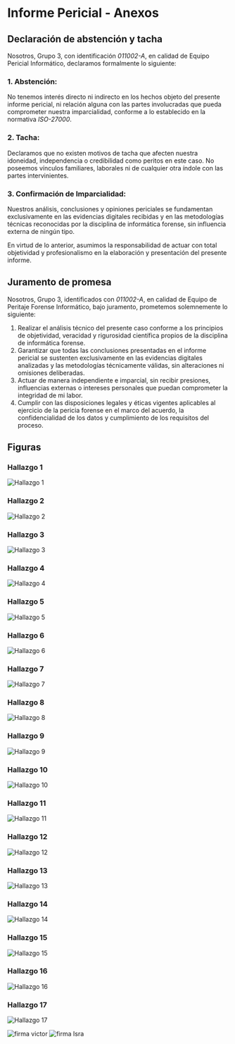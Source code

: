 # Informe Pericial - Anexos

## Declaración de abstención y tacha

Nosotros, Grupo 3, con identificación _011002-A_, en calidad de Equipo Pericial Informático, declaramos formalmente lo siguiente:

### 1. Abstención:
No tenemos interés directo ni indirecto en los hechos objeto del presente informe pericial, ni relación alguna con las partes involucradas que pueda comprometer nuestra imparcialidad, conforme a lo establecido en la normativa _ISO-27000_.

### 2. Tacha:
Declaramos que no existen motivos de tacha que afecten nuestra idoneidad, independencia o credibilidad como peritos en este caso. No poseemos vínculos familiares, laborales ni de cualquier otra índole con las partes intervinientes.

### 3. Confirmación de Imparcialidad:
Nuestros análisis, conclusiones y opiniones periciales se fundamentan exclusivamente en las evidencias digitales recibidas y en las metodologías técnicas reconocidas por la disciplina de informática forense, sin influencia externa de ningún tipo.

En virtud de lo anterior, asumimos la responsabilidad de actuar con total objetividad y profesionalismo en la elaboración y presentación del presente informe.

## Juramento de promesa

Nosotros, Grupo 3, identificados con _011002-A_, en calidad de Equipo de Peritaje Forense Informático, bajo juramento, prometemos solemnemente lo siguiente:

1. Realizar el análisis técnico del presente caso conforme a los principios de objetividad, veracidad y rigurosidad científica propios de la disciplina de informática forense.
2. Garantizar que todas las conclusiones presentadas en el informe pericial se sustenten exclusivamente en las evidencias digitales analizadas y las metodologías técnicamente válidas, sin alteraciones ni omisiones deliberadas.
3. Actuar de manera independiente e imparcial, sin recibir presiones, influencias externas o intereses personales que puedan comprometer la integridad de mi labor.
4. Cumplir con las disposiciones legales y éticas vigentes aplicables al ejercicio de la pericia forense en el marco del acuerdo, la confidencialidad de los datos y cumplimiento de los requisitos del proceso.

## Figuras

### Hallazgo 1
![Hallazgo 1](img/image.png)

### Hallazgo 2
![Hallazgo 2](img/image%20copy.png)

### Hallazgo 3
![Hallazgo 3](img/image%20copy%202.png)

### Hallazgo 4
![Hallazgo 4](img/image%20copy%203.png)

### Hallazgo 5
![Hallazgo 5](img/image%20copy%204.png)

### Hallazgo 6
![Hallazgo 6](img/image%20copy%205.png)

### Hallazgo 7
![Hallazgo 7](img/image%20copy%206.png)

### Hallazgo 8
![Hallazgo 8](img/image%20copy%207.png)

### Hallazgo 9
![Hallazgo 9](img/image%20copy%208.png)

### Hallazgo 10
![Hallazgo 10](img/image%20copy%209.png)

### Hallazgo 11
![Hallazgo 11](img/image%20copy%2010.png)

### Hallazgo 12
![Hallazgo 12](img/image%20copy%2011.png)

### Hallazgo 13
![Hallazgo 13](img/image%20copy%2012.png)

### Hallazgo 14
![Hallazgo 14](img/image%20copy%2013.png)

### Hallazgo 15
![Hallazgo 15](img/image%20copy%2014.png)

### Hallazgo 16
![Hallazgo 16](img/image%20copy%2015.png)

### Hallazgo 17
![Hallazgo 17](img/image%20copy%2016.png)



![firma victor](img/Firma%20Victor.png)
![firma Isra](img/firma%20isra.png)
